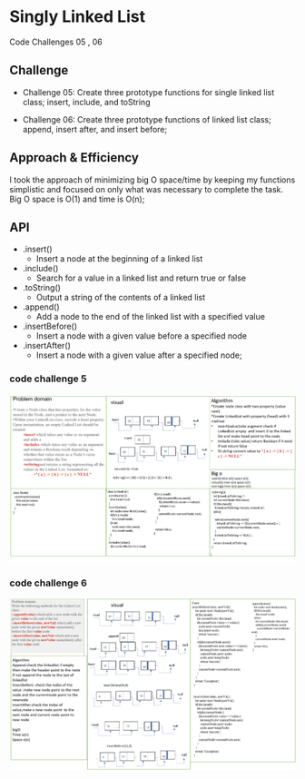 # Singly Linked List

Code Challenges 05 , 06

## Challenge

- Challenge 05: Create three prototype functions for single linked list class; insert, include, and toString

- Challenge 06: Create three prototype functions of linked list class; append, insert after, and insert before;

## Approach & Efficiency

I took the approach of minimizing big O space/time by keeping my functions simplistic and focused on only what was necessary to complete the task.
Big O space is O(1) and time is O(n);

## API

- .insert()
  - Insert a node at the beginning of a linked list
- .include()
  - Search for a value in a linked list and return true or false
- .toString()
  - Output a string of the contents of a linked list
- .append()
  - Add a node to the end of the linked list with a specified value
- .insertBefore()
  - Insert a node with a given value before a specified node
- .insertAfter()
  - Insert a node with a given value after a specified node;

### code challenge 5
![](../linkedlist1.png)

### code challenge 6

![](../challenge6.png)

